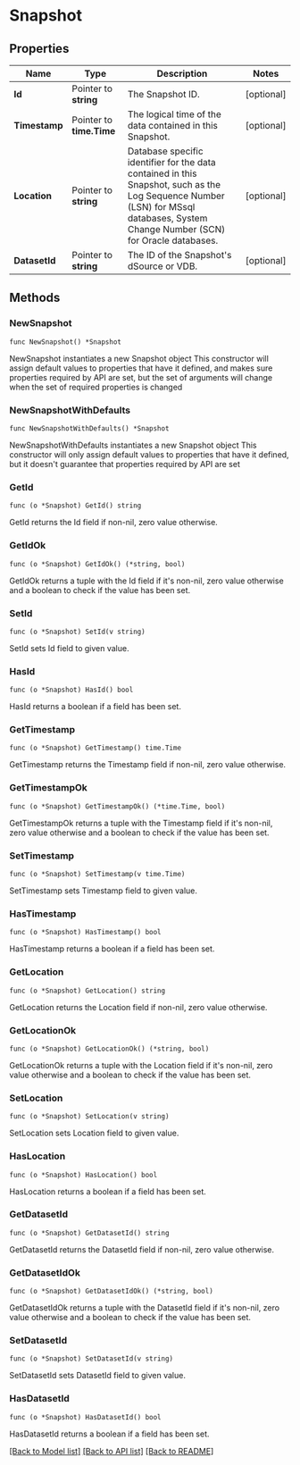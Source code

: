 # Snapshot

## Properties

Name | Type | Description | Notes
------------ | ------------- | ------------- | -------------
**Id** | Pointer to **string** | The Snapshot ID. | [optional] 
**Timestamp** | Pointer to **time.Time** | The logical time of the data contained in this Snapshot. | [optional] 
**Location** | Pointer to **string** | Database specific identifier for the data contained in this Snapshot, such as the Log Sequence Number (LSN) for MSsql databases, System Change Number (SCN) for Oracle databases. | [optional] 
**DatasetId** | Pointer to **string** | The ID of the Snapshot&#39;s dSource or VDB. | [optional] 

## Methods

### NewSnapshot

`func NewSnapshot() *Snapshot`

NewSnapshot instantiates a new Snapshot object
This constructor will assign default values to properties that have it defined,
and makes sure properties required by API are set, but the set of arguments
will change when the set of required properties is changed

### NewSnapshotWithDefaults

`func NewSnapshotWithDefaults() *Snapshot`

NewSnapshotWithDefaults instantiates a new Snapshot object
This constructor will only assign default values to properties that have it defined,
but it doesn't guarantee that properties required by API are set

### GetId

`func (o *Snapshot) GetId() string`

GetId returns the Id field if non-nil, zero value otherwise.

### GetIdOk

`func (o *Snapshot) GetIdOk() (*string, bool)`

GetIdOk returns a tuple with the Id field if it's non-nil, zero value otherwise
and a boolean to check if the value has been set.

### SetId

`func (o *Snapshot) SetId(v string)`

SetId sets Id field to given value.

### HasId

`func (o *Snapshot) HasId() bool`

HasId returns a boolean if a field has been set.

### GetTimestamp

`func (o *Snapshot) GetTimestamp() time.Time`

GetTimestamp returns the Timestamp field if non-nil, zero value otherwise.

### GetTimestampOk

`func (o *Snapshot) GetTimestampOk() (*time.Time, bool)`

GetTimestampOk returns a tuple with the Timestamp field if it's non-nil, zero value otherwise
and a boolean to check if the value has been set.

### SetTimestamp

`func (o *Snapshot) SetTimestamp(v time.Time)`

SetTimestamp sets Timestamp field to given value.

### HasTimestamp

`func (o *Snapshot) HasTimestamp() bool`

HasTimestamp returns a boolean if a field has been set.

### GetLocation

`func (o *Snapshot) GetLocation() string`

GetLocation returns the Location field if non-nil, zero value otherwise.

### GetLocationOk

`func (o *Snapshot) GetLocationOk() (*string, bool)`

GetLocationOk returns a tuple with the Location field if it's non-nil, zero value otherwise
and a boolean to check if the value has been set.

### SetLocation

`func (o *Snapshot) SetLocation(v string)`

SetLocation sets Location field to given value.

### HasLocation

`func (o *Snapshot) HasLocation() bool`

HasLocation returns a boolean if a field has been set.

### GetDatasetId

`func (o *Snapshot) GetDatasetId() string`

GetDatasetId returns the DatasetId field if non-nil, zero value otherwise.

### GetDatasetIdOk

`func (o *Snapshot) GetDatasetIdOk() (*string, bool)`

GetDatasetIdOk returns a tuple with the DatasetId field if it's non-nil, zero value otherwise
and a boolean to check if the value has been set.

### SetDatasetId

`func (o *Snapshot) SetDatasetId(v string)`

SetDatasetId sets DatasetId field to given value.

### HasDatasetId

`func (o *Snapshot) HasDatasetId() bool`

HasDatasetId returns a boolean if a field has been set.


[[Back to Model list]](../README.md#documentation-for-models) [[Back to API list]](../README.md#documentation-for-api-endpoints) [[Back to README]](../README.md)


